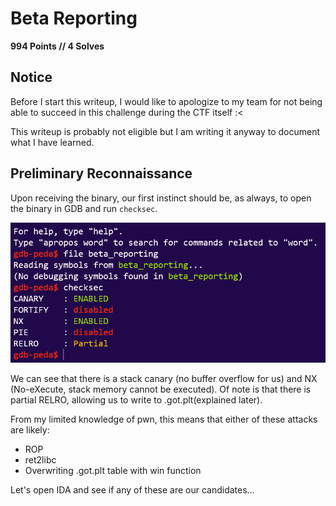 # Beta Reporting
**994 Points // 4 Solves**

## Notice

Before I start this writeup, I would like to apologize to my team for not being able to succeed in this challenge during the CTF itself :<

This writeup is probably not eligible but I am writing it anyway to document what I have learned.

## Preliminary Reconnaissance
Upon receiving the binary, our first instinct should be, as always, to open the binary in GDB and run `checksec`.

![checksec](checksec.png)

We can see that there is a stack canary (no buffer overflow for us) and NX (No-eXecute, stack memory cannot be executed). Of note is that there is partial RELRO, allowing us to write to .got.plt(explained later).

From my limited knowledge of pwn, this means that either of these attacks are likely:

- ROP
- ret2libc
- Overwriting .got.plt table with win function

Let's open IDA and see if any of these are our candidates...
